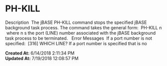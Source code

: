 # PH-KILL

Description  The jBASE PH-KILL command stops the specified jBASE background task process. The command takes the general form:  PH-KILL n  where n s the port (LINE) number associated with the jBASE background task process to be terminated.   Error Messages  If a port number is not specified:  [316] WHICH LINE? If a port number is specified that is no  

**Created At:** 6/14/2018 2:11:34 PM  
**Updated At:** 7/19/2018 12:08:57 PM  

